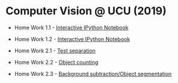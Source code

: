 # Computer Vision @ UCU (2019) 

- Home Work 1.1 - [Interactive IPython Notebook](https://github.com/Progern/computer-vision-hw/blob/master/cv-1-1/cv-hw-1-1.ipynb)
- Home Work 1.2 - [Interactive IPython Notebook](https://github.com/Progern/computer-vision-hw/blob/master/cv-1-2/cv-hw-1-2.ipynb)

- Home Work 2.1 - [Test separation](https://github.com/Progern/computer-vision-hw/blob/master/cv-2-0/cv-hw-2-0-text-separation.ipynb)
- Home Work 2.2 - [Object counting](https://github.com/Progern/computer-vision-hw/blob/master/cv-2-0/cv-hw-2-1-object-count.ipynb)
- Home Work 2.3 - [Background subtraction/Object segmentation](https://github.com/Progern/computer-vision-hw/blob/master/cv-2-0/cv-hw-2-2-object-separation.ipynb)
